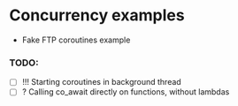 # Concurrency examples

- Fake FTP coroutines example

### TODO:
- [ ] !!! Starting coroutines in background thread
- [ ] ? Calling co_await directly on functions, without lambdas